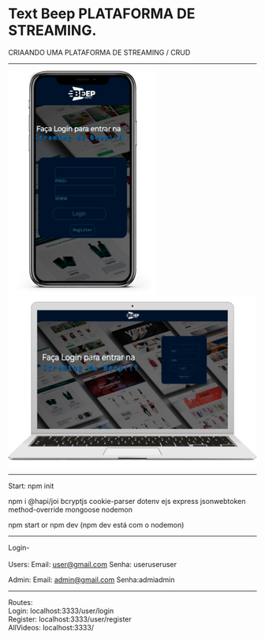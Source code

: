 # Text Beep PLATAFORMA DE STREAMING.

CRIAANDO UMA PLATAFORMA DE STREAMING / CRUD

<hr>

<img src="./web/src/imgs/iphoneBeep.png" width="300">
<img src="./web/src/imgs/Beepmacbook.png" width="550">

<hr>

Start:
npm
init

npm i
@hapi/joi
bcryptjs
cookie-parser
dotenv
ejs
express
jsonwebtoken
method-override
mongoose
nodemon

npm start or npm dev (npm dev está com o nodemon)

  <hr>
  
Login-<br>
<br>
Users:
Email: user@gmail.com
      Senha: useruseruser

Admin:
Email: admin@gmail.com Senha:admiadmin

<hr>
Routes: <br>
Login: localhost:3333/user/login<br>
Register: localhost:3333/user/register<br>
AllVideos:  localhost:3333/<br>

